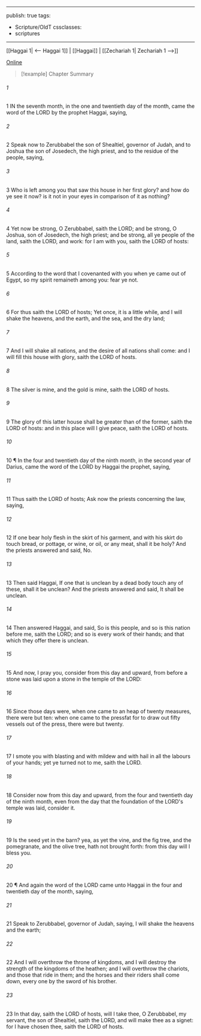 

---
publish: true
tags:
  - Scripture/OldT
cssclasses:
  - scriptures
---
[[Haggai 1| <-- Haggai 1]] | [[Haggai]] | [[Zechariah 1| Zechariah 1 -->]]

[Online](https://churchofjesuschrist.org/study/scriptures/ot/hag/2?lang=eng)

>[!example] Chapter Summary
>
###### 1
1 IN the seventh month, in the one and twentieth day of the month, came the word of the LORD by the prophet Haggai, saying,
###### 2
2 Speak now to Zerubbabel the son of Shealtiel, governor of Judah, and to Joshua the son of Josedech, the high priest, and to the residue of the people, saying,
###### 3
3 Who is left among you that saw this house in her first glory?  and how do ye see it now?  is it not in your eyes in comparison of it as nothing?
###### 4
4 Yet now be strong, O Zerubbabel, saith the LORD; and be strong, O Joshua, son of Josedech, the high priest; and be strong, all ye people of the land, saith the LORD, and work: for I am with you, saith the LORD of hosts:
###### 5
5 According to the word that I covenanted with you when ye came out of Egypt, so my spirit remaineth among you: fear ye not.
###### 6
6 For thus saith the LORD of hosts; Yet once, it is a little while, and I will shake the heavens, and the earth, and the sea, and the dry land;
###### 7
7 And I will shake all nations, and the desire of all nations shall come: and I will fill this house with glory, saith the LORD of hosts.
###### 8
8 The silver is mine, and the gold is mine, saith the LORD of hosts.
###### 9
9 The glory of this latter house shall be greater than of the former, saith the LORD of hosts: and in this place will I give peace, saith the LORD of hosts.
###### 10
10 ¶ In the four and twentieth day of the ninth month, in the second year of Darius, came the word of the LORD by Haggai the prophet, saying,
###### 11
11 Thus saith the LORD of hosts; Ask now the priests concerning the law, saying,
###### 12
12 If one bear holy flesh in the skirt of his garment, and with his skirt do touch bread, or pottage, or wine, or oil, or any meat, shall it be holy?  And the priests answered and said, No.
###### 13
13 Then said Haggai, If one that is unclean by a dead body touch any of these, shall it be unclean?  And the priests answered and said, It shall be unclean.
###### 14
14 Then answered Haggai, and said, So is this people, and so is this nation before me, saith the LORD; and so is every work of their hands; and that which they offer there is unclean.
###### 15
15 And now, I pray you, consider from this day and upward, from before a stone was laid upon a stone in the temple of the LORD:
###### 16
16 Since those days were, when one came to an heap of twenty measures, there were but ten: when one came to the pressfat for to draw out fifty vessels out of the press, there were but twenty.
###### 17
17 I smote you with blasting and with mildew and with hail in all the labours of your hands; yet ye turned not to me, saith the LORD.
###### 18
18 Consider now from this day and upward, from the four and twentieth day of the ninth month, even from the day that the foundation of the LORD's temple was laid, consider it.
###### 19
19 Is the seed yet in the barn?  yea, as yet the vine, and the fig tree, and the pomegranate, and the olive tree, hath not brought forth: from this day will I bless you.
###### 20
20 ¶ And again the word of the LORD came unto Haggai in the four and twentieth day of the month, saying,
###### 21
21 Speak to Zerubbabel, governor of Judah, saying, I will shake the heavens and the earth;
###### 22
22 And I will overthrow the throne of kingdoms, and I will destroy the strength of the kingdoms of the heathen; and I will overthrow the chariots, and those that ride in them; and the horses and their riders shall come down, every one by the sword of his brother.
###### 23
23 In that day, saith the LORD of hosts, will I take thee, O Zerubbabel, my servant, the son of Shealtiel, saith the LORD, and will make thee as a signet: for I have chosen thee, saith the LORD of hosts.



